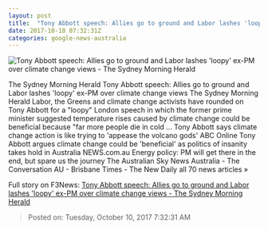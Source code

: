 ```yaml
---
layout: post
title:  "Tony Abbott speech: Allies go to ground and Labor lashes 'loopy' ex-PM over climate change views - The Sydney Morning Herald"
date: 2017-10-10 07:32:31Z
categories: google-news-australia
---
```


![Tony Abbott speech: Allies go to ground and Labor lashes 'loopy' ex-PM over climate change views - The Sydney Morning Herald](http://www.smh.com.au/content/dam/images/g/y/k/t/c/4/image.related.articleLeadwide.620x349.gyxug8.png/1507613893828.jpg)

The Sydney Morning Herald Tony Abbott speech: Allies go to ground and Labor lashes 'loopy' ex-PM over climate change views The Sydney Morning Herald Labor, the Greens and climate change activists have rounded on Tony Abbott for a "loopy" London speech in which the former prime minister suggested temperature rises caused by climate change could be beneficial because "far more people die in cold ... Tony Abbott says climate change action is like trying to 'appease the volcano gods' ABC Online Tony Abbott argues climate change could be 'beneficial' as politics of insanity takes hold in Australia NEWS.com.au Energy policy: PM will get there in the end, but spare us the journey The Australian Sky News Australia - The Conversation AU - Brisbane Times - The New Daily all 70 news articles »


Full story on F3News: [Tony Abbott speech: Allies go to ground and Labor lashes 'loopy' ex-PM over climate change views - The Sydney Morning Herald](http://www.f3nws.com/n/bBpV4)

> Posted on: Tuesday, October 10, 2017 7:32:31 AM
